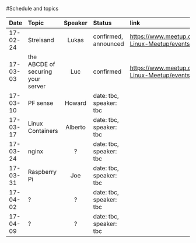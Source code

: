 #Schedule and topics


| Date          | Topic         | Speaker  |Status                    | link         |
| ------------- |:--------------|:--------:|:-------------------------|:-------------|
| 17-02-24      | Streisand     | Lukas    | confirmed, announced     |https://www.meetup.com/Shanghai-Linux-Meetup/events/237645001/
| 17-03-03      | the ABCDE of securing your server | Luc | confirmed | https://www.meetup.com/Shanghai-Linux-Meetup/events/237752035/
| 17-03-10      | PF sense      | Howard   | date: tbc, speaker: tbc  |
| 17-03-17      | Linux Containers | Alberto  | date: tbc, speaker: tbc  |
| 17-03-24      | nginx        | ?   | date: tbc, speaker: tbc  |
| 17-03-31      | Raspberry Pi  | Joe      | date: tbc, speaker: tbc  |
| 17-04-02      | ?            | ?   | date: tbc, speaker: tbc  |
| 17-04-09      | ?            | ?   | date: tbc, speaker: tbc  |
